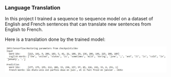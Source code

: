 ### Language Translation

In this project I trained a sequence to sequence model on a dataset of English and French sentences that can translate new sentences from English to French.

Here is a translation done by the trained model:

![alt text](english-french-translation.JPG "English-French-Translation")
